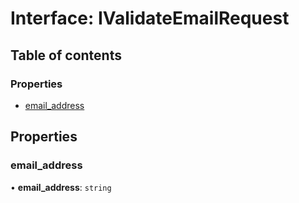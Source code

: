 # Interface: IValidateEmailRequest

## Table of contents

### Properties

- [email\_address](IValidateEmailRequest.md#email_address)

## Properties

### email\_address

• **email\_address**: `string`
